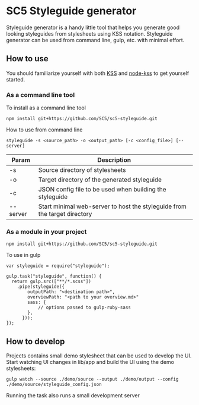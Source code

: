 # SC5 Styleguide generator

Styleguide generator is a handy little tool that helps you generate good looking
styleguides from stylesheets using KSS notation. Styleguide generator can be
used from command line, gulp, etc. with minimal effort.

## How to use

You should familiarize yourself with both [KSS](https://github.com/kneath/kss)
and [node-kss](https://github.com/kss-node/kss-node) to get yourself started.

### As a command line tool

To install as a command line tool

    npm install git+https://github.com/SC5/sc5-styleguide.git

How to use from command line

    styleguide -s <source_path> -o <output_path> [-c <config_file>] [--server]


Param    | Description
---------|------------
-s       | Source directory of stylesheets
-o       | Target directory of the generated styleguide
-c       | JSON config file to be used when building the styleguide
--server | Start minimal web-server to host the styleguide from the target directory

### As a module in your project

    npm install git+https://github.com/SC5/sc5-styleguide.git

To use in gulp

    var styleguide = require("styleguide");

    gulp.task("styleguide", function() {
      return gulp.src(["**/*.scss"])
        .pipe(styleguide({
            outputPath: "<destination path>",
            overviewPath: "<path to your overview.md>"
            sass: {
                // options passed to gulp-ruby-sass
            },
          }));
    });

## How to develop

Projects contains small demo stylesheet that can be used to develop the UI.
Start watching UI changes in lib/app and build the UI using the demo stylesheets:

    gulp watch --source ./demo/source --output ./demo/output --config ./demo/source/styleguide_config.json

Running the task also runs a small development server